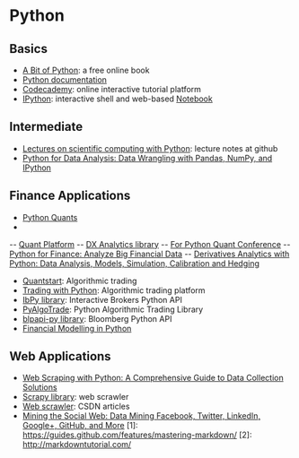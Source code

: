
Python
=================


Basics
----------------------------
- [A Bit of Python](http://www.swaroopch.com/notes/python/): a free online book
- [Python documentation](https://www.python.org/doc/)
- [Codecademy](http://www.codecademy.com/en/tracks/python):  online interactive tutorial platform
- [IPython](http://ipython.org/): interactive shell and web-based [Notebook](http://ipython.org/notebook.html)

Intermediate
----------------------------
- [Lectures on scientific computing with Python](https://github.com/jrjohansson/scientific-python-lectures): lecture notes at github
- [Python for Data Analysis: Data Wrangling with Pandas, NumPy, and IPython](http://www.amazon.com/Python-Data-Analysis-Wrangling-IPython/dp/1449319793/ref=pd_sim_14_7?ie=UTF8&refRID=184BGJSVZFH6X47GB655)

Finance Applications
-----------------------------
- [Python Quants](http://www.pythonquants.com/)
- 
 -- [Quant Platform](https://trial.quant-platform.com/)
 -- [DX Analytics library](http://dx-analytics.com/)
 -- [For Python Quant Conference](http://forpythonquants.com/)
 -- [Python for Finance: Analyze Big Financial Data](http://www.amazon.com/Python-Finance-Analyze-Financial-Data/dp/1491945281/ref=sr_1_1?ie=UTF8&qid=1433572126&sr=8-1&keywords=python+for+finance&pebp=1433572128687&perid=0537P95FCEPE8M2VPF2Y)
 -- [Derivatives Analytics with Python: Data Analysis, Models, Simulation, Calibration and Hedging](http://www.amazon.com/Derivatives-Analytics-Python-Simulation-Calibration/dp/1119037999/ref=sr_1_2?s=books&ie=UTF8&qid=1433572170&sr=1-2)

- [Quantstart](https://www.quantstart.com/): Algorithmic trading
- [Trading with Python](http://www.tradingwithpython.com/): Algorithmic trading platform
- [IbPy library](https://github.com/blampe/IbPy): Interactive Brokers Python API
- [PyAlgoTrade](http://gbeced.github.io/pyalgotrade/): Python Algorithmic Trading Library 
- [blpapi-py library](https://github.com/filmackay/blpapi-py): Bloomberg Python API
- [Financial Modelling in Python](http://www.amazon.com/Financial-Modelling-Python-Shayne-Fletcher/dp/0470987847/ref=sr_1_1?s=books&ie=UTF8&qid=1433686212&sr=1-1&keywords=Financial+Modelling+in+Python&pebp=1433686264314&perid=12Y1R86MYEPG18DFWCM3)

Web Applications
---------------------
- [Web Scraping with Python: A Comprehensive Guide to Data Collection Solutions](http://www.amazon.com/Web-Scraping-Python-Comprehensive-Collection/dp/1491910291/ref=sr_1_2?ie=UTF8&qid=1433580298&sr=8-2&keywords=python+scrapy)
- [Scrapy library](http://scrapy.org/): web scrawler
- [Web scrawler](http://blog.csdn.net/pleasecallmewhy/article/details/8922826): CSDN articles
- [Mining the Social Web: Data Mining Facebook, Twitter, LinkedIn, Google+, GitHub, and More](http://www.amazon.com/Mining-Social-Web-Facebook-LinkedIn/dp/1449367615/ref=sr_1_1?ie=UTF8&qid=1433583336&sr=8-1&keywords=mining+the+social+web)
[1]: https://guides.github.com/features/mastering-markdown/
[2]: http://markdowntutorial.com/
